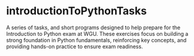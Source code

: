 # introductionToPythonTasks
A series of tasks, and short programs designed to help prepare for the Introduction to Python exam at WGU. These exercises focus on building a strong foundation in Python fundamentals, reinforcing key concepts, and providing hands-on practice to ensure exam readiness.
